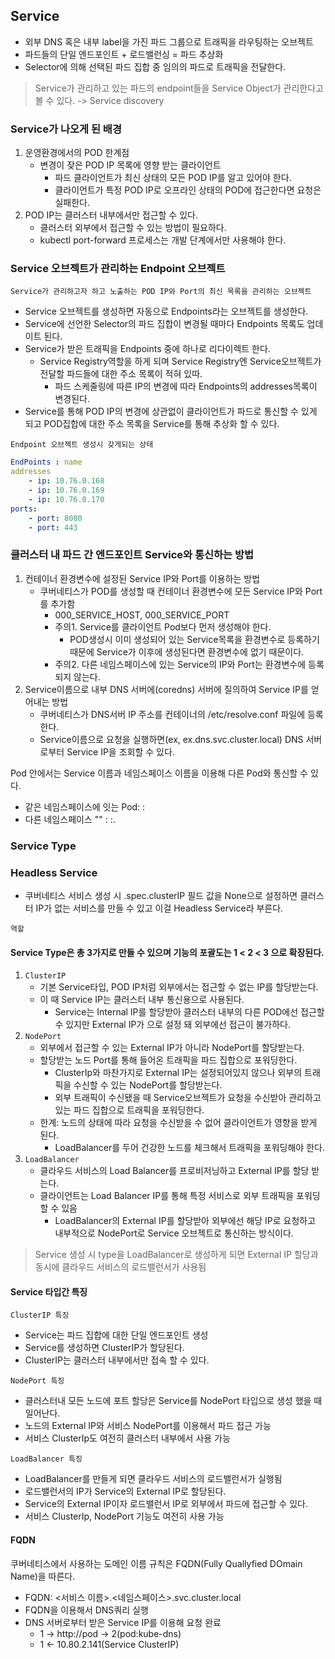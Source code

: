 ## Service
- 외부 DNS 혹은 내부 label을 가진 파드 그룹으로 트래픽을 라우팅하는 오브젝트
- 파드들의 단일 엔드포인트 + 로드밸런싱 = 파드 추상화
- Selector에 의해 선택된 파드 집합 중 임의의 파드로 트래픽을 전달한다.

> Service가 관리하고 있는 파드의 endpoint들을 Service Object가 관리한다고 볼 수 있다. -> Service discovery 

### Service가 나오게 된 배경
1. 운영환경에서의 POD 한계점
    - 변경이 잦은 POD IP 목록에 영향 받는 클라이언트
      - 파드 클라이언트가 최신 상태의 모든 POD IP를 알고 있어야 한다.
      - 클라이언트가 특정 POD IP로 오프라인 상태의 POD에 접근한다면 요청은 실패한다.
2. POD IP는 클러스터 내부에서만 접근할 수 있다.
    - 클러스터 외부에서 접근할 수 있는 방법이 필요하다.
    - kubectl port-forward 프로세스는 개발 단계에서만 사용해야 한다.

### Service 오브젝트가 관리하는 Endpoint 오브젝트
`Service가 관리하고자 하고 노출하는 POD IP와 Port의 최신 목록을 관리하는 오브젝트`

- Service 오브젝트를 생성하면 자동으로 Endpoints라는 오브젝트를 생성한다.
- Service에 선언한 Selector의 파드 집합이 변경될 때마다 Endpoints 목록도 업데이트 된다.
- Service가 받은 트래픽을 Endpoints 중에 하나로 리다이렉트 한다.
  - Service Registry역할을 하게 되며 Service Registry엔 Service오브젝트가 전달할 파드들에 대한 주소 목록이 적혀 있따.
    - 파드 스케줄링에 따른 IP의 변경에 따라 Endpoints의 addresses목록이 변경된다.
- Service를 통해 POD IP의 변경에 상관없이 클라이언트가 파드로 통신할 수 있게 되고 POD집합에 대한 주소 목록을 Service를 통해 추상화 할 수 있다.

`Endpoint 오브젝트 생성시 갖게되는 상태`
```yaml
EndPoints : name
addresses
	- ip: 10.76.0.168
	- ip: 10.76.0.169
	- ip: 10.76.0.170
ports:
	- port: 8080
	- port: 443
```

### 클러스터 내 파드 간 엔드포인트 Service와 통신하는 방법
1. 컨테이너 환경변수에 설정된 Service IP와 Port를 이용하는 방법
    - 쿠버네티스가 POD를 생성할 때 컨테이너 환경변수에 모든 Service IP와 Port를 추가함
      - 000_SERVICE_HOST, 000_SERVICE_PORT
      - 주의1. Service를 클라이언트 Pod보다 먼저 생성해야 한다. 
        - POD생성시 이미 생성되어 있는 Service목록을 환경변수로 등록하기 때문에 Service가 이후에 생성된다면 환경변수에 없기 때문이다.
      - 주의2. 다른 네임스페이스에 있는 Service의 IP와 Port는 환경변수에 등록되지 않는다.
2. Service이름으로 내부 DNS 서버에(coredns) 서버에 질의하여 Service IP를 얻어내는 방법
    - 쿠버네티스가 DNS서버 IP 주소를 컨테이너의 /etc/resolve.conf 파일에 등록한다.
    - Service이름으로 요청을 실행하면(ex, ex.dns.svc.cluster.local) DNS 서버로부터 Service IP을 조회할 수 있다.

Pod 안에서는 Service 이름과 네임스페이스 이름을 이용해 다른 Pod와 통신할 수 있다.
- 같은 네임스페이스에 잇는 Pod: <Service-name>:<Service-port>
- 다른 네임스페이스 ""       : <Service-name>:<Service-port>.<namespace>


### Service Type

### Headless Service
- 쿠버네티스 서비스 생성 시 .spec.clusterIP 필드 값을 None으로 설정하면 클러스터 IP가 없는 서비스를 만들 수 있고 이걸 Headless Service라 부른다.

`역할`

#### Service Type은 총 3가지로 만들 수 있으며 기능의 포괄도는 1 < 2 < 3 으로 확장된다.

1. `ClusterIP`
    - 기본 Service타입, POD IP처럼 외부에서는 접근할 수 없는 IP를 할당받는다.
    - 이 때 Service IP는 클러스터 내부 통신용으로 사용된다.
      - Service는 Internal IP를 할당받아 클러스터 내부의 다른 POD에선 접근할 수 있지만 External IP가 <none>으로 설정 돼 외부에선 접근이 불가하다.
2. `NodePort`
    - 외부에서 접근할 수 있는 External IP가 아니라 NodePort를 할당받는다.
    - 할당받는 노드 Port를 통해 들어온 트래픽을 파드 집합으로 포워딩한다.
      - ClusterIp와 마찬가지로 External IP는 설정되어있지 않으나 외부의 트래픽을 수신할 수 있는 NodePort를 할당받는다.
      - 외부 트래픽이 수신됐을 때 Service오브젝트가 요청을 수신받아 관리하고 있는 파드 집합으로 트래픽을 포워딩한다.
    - 한계: 노드의 상태에 따라 요청을 수신받을 수 없어 클라이언트가 영향을 받게 된다.
      - LoadBalancer를 두어 건강한 노드를 체크해서 트래픽을 포워딩해야 한다.
3. `LoadBalancer`
    - 클라우드 서비스의 Load Balancer를 프로비저닝하고 External IP를 할당 받는다.
    - 클라이언트는 Load Balancer IP를 통해 특정 서비스로 외부 트래픽을 포워딩할 수 있음
      - LoadBalancer의 External IP를 할당받아 외부에선 해당 IP로 요청하고 내부적으로 NodePort로 Service 오브젝트로 통신하는 방식이다.

> Service 생성 시 type을 LoadBalancer로 생성하게 되면 External IP 할당과 동시에 클라우드 서비스의 로드밸런서가 사용됨

#### Service 타입간 특징
`ClusterIP 특징`
- Service는 파드 집합에 대한 단일 엔드포인트 생성
- Service를 생성하면 ClusterIP가 할당된다.
- ClusterIP는 클러스터 내부에서만 접속 할 수 있다.

`NodePort 특징`
- 클러스터내 모든 노드에 포트 할당은 Service를 NodePort 타입으로 생성 했을 때 일어난다.
- 노드의 External IP와 서비스 NodePort를 이용해서 파드 접근 가능
- 서비스 ClusterIp도 여전히 클러스터 내부에서 사용 가능

`LoadBalancer 특징`
- LoadBalancer를 만들게 되면 클라우드 서비스의 로드밸런서가 실행됨
- 로드밸런서의 IP가 Service의 External IP로 할당된다.
- Service의 External IP이자 로드밸런서 IP로 외부에서 파드에 접근할 수 있다.
- 서비스 ClusterIp, NodePort 기능도 여전히 사용 가능

#### FQDN
쿠버네티스에서 사용하는 도메인 이름 규칙은 FQDN(Fully Quallyfied DOmain Name)을 따른다.
- FQDN: <서비스 이름>.<네임스페이스>.svc.cluster.local
- FQDN을 이용해서 DNS쿼리 실행
- DNS 서버로부터 받은 Service IP를 이용해 요청 완료
  - 1 -> http://pod -> 2(pod:kube-dns)
  - 1 <- 10.80.2.141(Service ClusterIP) 